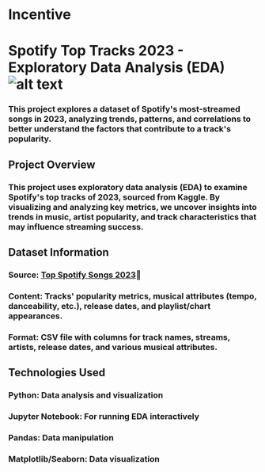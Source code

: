 # Incentive
# Spotify Top Tracks 2023 - Exploratory Data Analysis (EDA) ![alt text](https://storage.googleapis.com/kaggle-datasets-images/3668746/6367938/69737d0e8c9c933e73410d4c9df5e550/dataset-cover.jpg?t=2023-08-26-11-11-25)

### This project explores a dataset of Spotify's most-streamed songs in 2023, analyzing trends, patterns, and correlations to better understand the factors that contribute to a track's popularity.

## Project Overview
### This project uses exploratory data analysis (EDA) to examine Spotify's top tracks of 2023, sourced from Kaggle. By visualizing and analyzing key metrics, we uncover insights into trends in music, artist popularity, and track characteristics that may influence streaming success.

## Dataset Information
### Source: [Top Spotify Songs 2023](https://www.kaggle.com/datasets/nelgiriyewithana/top-spotify-songs-2023)🎵
### Content: Tracks' popularity metrics, musical attributes (tempo, danceability, etc.), release dates, and playlist/chart appearances.
### Format: CSV file with columns for track names, streams, artists, release dates, and various musical attributes.

## Technologies Used
### Python: Data analysis and visualization
### Jupyter Notebook: For running EDA interactively
### Pandas: Data manipulation
### Matplotlib/Seaborn: Data visualization
